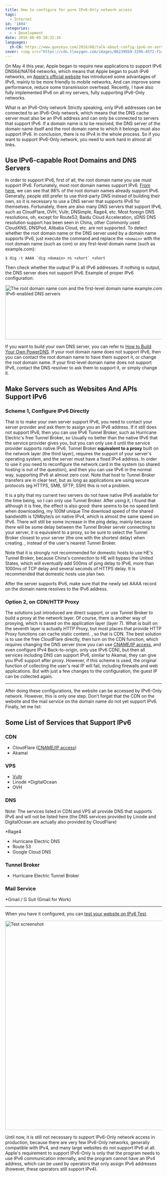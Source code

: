```yaml
---
title: How to configure for pure IPv6-Only network access
tags:
  - Internet
id: '1804'
categories:
  - - Development
date: 2016-08-09 20:32:16
languages:
  zh-CN: https://www.guozeyu.com/2016/08/talk-about-config-ipv6-on-server/
cover: <img src="https://cdn.tloxygen.com/images/8b2395b9-3296-4572-f144-8a299767a900/extra" alt="Test screenshot" width="1008" height="670"/>
---
```


On May 4 this year, Apple began to require new applications to support IPv6 DNS64/NAT64 networks, which means that Apple began to push IPv6 networks, on [Apple's official website](https://developer.apple.com/library/mac/documentation/NetworkingInternetWeb/Conceptual/NetworkingOverview/UnderstandingandPreparingfortheIPv6Transition/UnderstandingandPreparingfortheIPv6Transition.html#//apple_ref/doc/uid/TP40010220-CH213-SW1) has introduced some advantages of IPv6, mainly to be more friendly to mobile networks, And can improve some performance, reduce some transmission overhead. Recently, I have also fully implemented IPv6 on all my servers, fully supporting IPv6-Only networks.
<!-- more -->

What is an IPv6-Only network Strictly speaking, only IPv6 addresses can be connected to an IPv6-Only network, which means that the DNS cache server must also be an IPv6 address and can only be connected to servers that support IPv6. If a domain name is to be resolved, the DNS server of the domain name itself and the root domain name to which it belongs must also support IPv6. In conclusion, there is no IPv4 in the whole process. So if you want to support IPv6-Only network, you need to work hard in almost all links.

## Use IPv6-capable Root Domains and DNS Servers

In order to support IPv6, first of all, the root domain name you use must support IPv6. Fortunately, most root domain names support IPv6. [From here](http://bgp.he.net/ipv6-progress-report.cgi), we can see that 98% of the root domain names already support IPv6. Generally, people still prefer to use third-party DNS instead of building their own, so it is necessary to use a DNS server that supports IPv6 for themselves. Fortunately, there are also many DNS servers that support IPv6, such as CloudFlare, OVH, Vultr, DNSimple, Rage4, etc. Most foreign DNS resolutions, oh, except for Route53; Baidu Cloud Acceleration, sDNS DNS resolution support has been seen in China, other Commonly used CloudXNS, DNSPod, Alibaba Cloud, etc. are not supported. To detect whether the root domain name or the DNS server used by a domain name supports IPv6, just execute the command and replace the `<domain>` with the root domain name (such as com) or any first-level domain name (such as example.com):

```
$ dig -t AAAA `dig <domain> ns +short` +short
```

Then check whether the output IP is all IPv6 addresses. If nothing is output, the DNS server does not support IPv6. Example of proper IPv6 configuration:

<img src="https://cdn.tloxygen.com/images/e81dd301-947a-4e87-694e-7f0d29a9f300/extra" alt="The root domain name com and the first-level domain name example.com are both correctly configured with IPv6-enabled DNS servers" width="772" height="174"/>

If you want to build your own DNS server, you can refer to [How to Build Your Own PowerDNS](https://www.guozeyu.com/2016/08/self-host-dns/). If your root domain name does not support IPv6, then you can contact the root domain name to have them support it, or change the root domain name. If your first-level domain name does not support IPv6, contact the DNS resolver to ask them to support it, or simply change it.

## Make Servers such as Websites And APIs Support IPv6

### Scheme 1, Configure IPv6 Directly

That is to make your own server support IPv6, you need to contact your server provider and ask them to assign you an IPv6 address. If it still does not support IPv6, then you can use IPv6 Tunnel Broker, such as Hurricane Electric's free Tunnel Broker, so Usually no better than the native IPv6 that the service provider gives you, but you can only use it until the service provider supports native IPv6. Tunnel Broker **equivalent to a proxy** built on the network layer (the third layer), requires the support of your server's operating system, and the server must have a fixed IPv4 address. In order to use it you need to reconfigure the network card in the system (so shared hosting is out of the question), and then you can use IPv6 in the normal way, supporting IPv6 at almost zero cost. Note that host to Tunnel Broker transfers are in clear text, but as long as applications are using secure protocols (eg HTTPS, SMB, SFTP, SSH) this is not a problem.

It is a pity that my current two servers do not have native IPv6 available for the time being, so I can only use Tunnel Broker. After using it, I found that although it is free, the effect is also good: there seems to be no speed limit when downloading, my 100M unique The download speed of the shared bandwidth is 12Mbyte/s on native IPv4, which is almost the same speed on IPv6. There will still be some increase in the ping delay, mainly because there will be some delay between the Tunnel Broker server connecting to your server, it is equivalent to a proxy, so be sure to select the Tunnel Broker closest to your server (the one with the shortest delay) when creating. , instead of the user's nearest Tunnel Broker.

Note that it is strongly not recommended for domestic hosts to use HE's Tunnel Broker, because China's connection to HE will bypass the United States, which will eventually add 500ms of ping delay to IPv6, more than 1000ms of TCP delay and several seconds of HTTPS delay. It is recommended that domestic hosts use plan two.

After the server supports IPv6, make sure that the newly set AAAA record on the domain name resolves to the IPv6 address.

### Option 2, on CDN/HTTP Proxy

The solutions just introduced are direct support, or use Tunnel Broker to build a proxy at the network layer. Of course, there is another way of proxying, which is based on the application layer (layer 7). What is built on the seventh layer is actually HTTP Proxy, but most places that provide HTTP Proxy functions can cache static content. , so that is CDN. The best solution is to use the free CloudFlare directly, then turn on the CDN function, which requires changing the DNS server (now you can use [CNAME/IP access](https://cf.tlo.xyz), and even configure IPv4 Back-to-origin, only use IPv6 CDN), but then all services including DNS can support IPv6, similar to Akamai, they can give you IPv6 support after proxy. However, if this scheme is used, the original function of collecting the user's real IP will fail, including firewalls and web applications. But with just a few changes to the configuration, the guest IP can be collected again.

* * *

After doing these configurations, the website can be accessed by IPv6-Only network. However, this is only one step. Don’t forget that the CDN on the website and the mail service on the domain name do not yet support IPv6. Finally, let me list:

## Some List of Services that Support IPv6

### CDN

* CloudFlare ([CNAME/IP access](https://cf.tlo.xyz))
* Akamai

### VPS

* [Vultr](https://www.vultr.com/?ref=6886257)
* Linode
*DigitalOcean
* OVH

### DNS

Note: The services listed in CDN and VPS all provide DNS that supports IPv6 and will not be listed here (the DNS services provided by Linode and DigitalOcean are actually also provided by CloudFlare)

*Rage4
* Hurricane Electric DNS
* Route 53
* Google Cloud DNS

### Tunnel Broker

* Hurricane Electric Tunnel Broker

### Mail Service

*Gmail / G Suit (Gmail for Work)

* * *

When you have it configured, you can [test your website on IPv6 Test](http://ipv6-test.com/validate.php).

<img src="https://cdn.tloxygen.com/images/8b2395b9-3296-4572-f144-8a299767a900/extra" alt="Test screenshot" width="1008" height="670"/>

Until now, it is still not necessary to support IPv6-Only network access in production, because there are very few IPv6-Only networks, generally compatible with IPv4, and many large websites do not support IPv6 at all. Apple's requirement to support IPv6-Only is only that the program needs to use IPv6 communication internally, and the program cannot have an IPv4 address, which can be used by operators that only assign IPv6 addresses (however, these operators still support IPv4).
